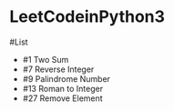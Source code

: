 # LeetCodeinPython3

#List
+ #1 Two Sum
+ #7 Reverse Integer
+ #9 Palindrome Number
+ #13 Roman to Integer
+ #27 Remove Element
